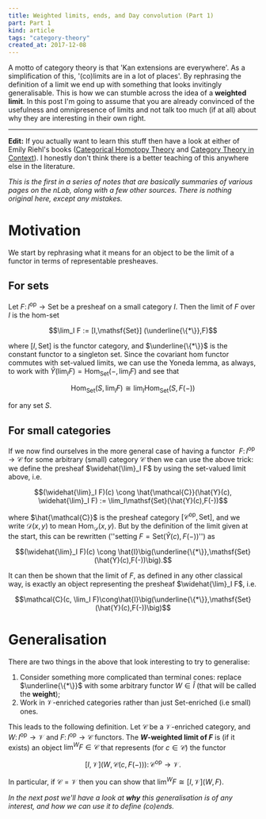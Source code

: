 ```yaml
---
title: Weighted limits, ends, and Day convolution (Part 1)
part: Part 1
kind: article
tags: "category-theory"
created_at: 2017-12-08
---
```


A motto of category theory is that 'Kan extensions are everywhere'. As a
simplification of this, '(co)limits are in a lot of places'. By rephrasing
the definition of a limit we end up with something that looks invitingly
generalisable. This is how we can stumble across the idea of a
**weighted limit**. In this post I'm going to assume that you are already
convinced of the usefulness and omnipresence of limits and not talk too much
(if at all) about why they are interesting in their own right.

<!-- more -->

---

**Edit:** If you actually want to learn this stuff then have a look at either of Emily Riehl's books ([Categorical Homotopy Theory](http://www.math.jhu.edu/~eriehl/cathtpy.pdf) and [Category Theory in Context](http://www.math.jhu.edu/~eriehl/context.pdf)).
I honestly don't think there is a better teaching of this anywhere else in the literature.

*This is the first in a series of notes that are basically summaries of various
pages on the nLab, along with a few other sources. There is nothing original
here, except any mistakes.*


# Motivation

We start by rephrasing what it means for an object to be the limit of a functor
in terms of representable presheaves.

## For sets

Let $F\colon I^\mathrm{op}\to\mathsf{Set}$ be a presheaf on a small category
$I$. Then the limit of $F$ over $I$ is the hom-set

$$\lim_I F := [I,\mathsf{Set}] (\underline{\{*\}},F)$$

where $[I,\mathsf{Set}]$ is the functor category, and $\underline{\{*\}}$ is the
constant functor to a singleton set. Since the covariant hom functor commutes
with set-valued limits, we can use the Yoneda lemma, as always, to work with
$\hat{Y}(\lim_I F) = \mathrm{Hom}_{\mathsf{Set}}(-,\lim_I F)$ and see that

$$\mathrm{Hom}_{\mathsf{Set}}(S,\lim_I F) \cong \lim_I\mathrm{Hom}_{\mathsf{Set}}(S,F(-))$$

for any set $S$.

## For small categories

If we now find ourselves in the more general case of having a functor 
$F\colon I^\mathrm{op}\to\mathcal{C}$ for some arbitrary (small) category
$\mathcal{C}$ then we can use the above trick: we define the presheaf
$\widehat{\lim}_I F$ by using the set-valued limit above, i.e.

$$(\widehat{\lim}_I F)(c) \cong \hat{\mathcal{C}}(\hat{Y}(c), \widehat{\lim}_I F) := \lim_I\mathsf{Set}(\hat{Y}(c),F(-))$$

where $\hat{\mathcal{C}}$ is the presheaf category
$[\mathcal{C}^\mathrm{op},\mathsf{Set}]$, and we write $\mathcal{D}(x,y)$ to
mean $\mathrm{Hom}_\mathcal{D}(x,y)$. But by the definition of the limit given
at the start, this can be rewritten (''setting
$F = \mathsf{Set}(\hat{Y}(c),F(-))$'') as

$$(\widehat{\lim}_I F)(c) \cong \hat{I}\big(\underline{\{*\}},\mathsf{Set}(\hat{Y}(c),F(-))\big).$$

It can then be shown that the limit of $F$, as defined in any other classical
way, is exactly an object representing the presheaf $\widehat{\lim}_I F$, i.e.

$$\mathcal{C}(c, \lim_I F)\cong\hat{I}\big(\underline{\{*\}},\mathsf{Set}(\hat{Y}(c),F(-))\big)$$

# Generalisation

There are two things in the above that look interesting to try to
generalise:

1.  Consider something more complicated than terminal cones: replace
    $\underline{\{*\}}$ with some arbitrary functor $W\in\hat{I}$ (that will be
    called the **weight**);
2.  Work in $\mathcal{V}$-enriched categories rather than just
    $\mathsf{Set}$-enriched (i.e small) ones.

This leads to the following definition. Let $\mathcal{C}$ be a
$\mathcal{V}$-enriched category, and $W\colon I^\mathrm{op}\to\mathcal{V}$ and
$F\colon I^\mathrm{op}\to\mathcal{C}$ functors. The **$W$-weighted limit of $F$**
is (if it exists) an object $\lim^W F\in\mathcal{C}$ that represents (for
$c\in\mathcal{C}$) the functor

$$[I,\mathcal{V}]\big(W,\mathcal{C}(c,F(-))\big)\colon\mathcal{C}^\mathrm{op}\to\mathcal{V}.$$

In particular, if $\mathcal{C}=\mathcal{V}$ then you can show that
$\lim^W F\cong [I,\mathcal{V}](W,F)$.

_In the next post we'll have a look at **why** this generalisation is of
any interest, and how we can use it to define (co)ends._

